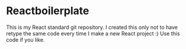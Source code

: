 # Reactboilerplate
This is my React standard git repository. I created this only not to have retype the same code every time I make a new React project :) Use this code if you like.

